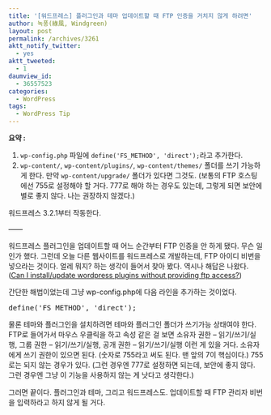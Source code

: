 ```yaml
---
title: '[워드프레스] 플러그인과 테마 업데이트할 때 FTP 인증을 거치지 않게 하려면'
author: 녹풍(綠風, Windgreen)
layout: post
permalink: /archives/3261
aktt_notify_twitter:
  - yes
aktt_tweeted:
  - 1
daumview_id:
  - 36557523
categories:
  - WordPress
tags:
  - WordPress Tip
---
```

**요약 :**

1.  `wp-config.php` 파일에 `define('FS_METHOD', 'direct');`라고 추가한다.
2.  `wp-content/`, `wp-content/plugins/`, `wp-content/themes/` 폴더를 쓰기 가능하게 한다. 만약 `wp-content/upgrade/` 폴더가 있다면 그것도. (보통의 FTP 호스팅에선 755로 설정해야 할 거다. 777로 해야 하는 경우도 있는데, 그렇게 되면 보안에 별로 좋지 않다. 나는 권장하지 않겠다.)

워드프레스 3.2.1부터 작동한다.

&#8212;&#8212;

워드프레스 플러그인을 업데이트할 때 어느 순간부터 FTP 인증을 안 하게 됐다. 무슨 일인가 했다. 그런데 오늘 다른 웹사이트를 워드프레스로 개발하는데, FTP 아이디 비번을 넣으라는 것이다. 얼레 뭐지? 하는 생각이 들어서 찾아 봤다. 역시나 해답은 나왔다. ([Can I install/update wordpress plugins without providing ftp access?][1])

간단한 해법이었는데 그냥 wp-config.php에 다음 라인을 추가하는 것이었다.

<pre>define(&#039;FS_METHOD&#039;, &#039;direct&#039;);</pre>

물론 테마와 플러그인을 설치하려면 테마와 플러그인 폴더가 쓰기가능 상태여야 한다. FTP로 들어가서 마우스 우클릭을 하고 속성 같은 걸 보면 소유자 권한 &#8211; 읽기/쓰기/실행, 그룹 권한 &#8211; 읽기/쓰기/실행, 공개 권한 &#8211; 읽기/쓰기/실행 이런 게 있을 거다. 소유자에게 쓰기 권한이 있으면 된다. (숫자로 755라고 써도 된다. 맨 앞의 7이 핵심이다.) 755로는 되지 않는 경우가 있다. (그런 경우엔 777로 설정하면 되는데, 보안에 좋지 않다. 그런 경우엔 그냥 이 기능을 사용하지 않는 게 낫다고 생각한다.)

그러면 끝이다. 플러그인과 테마, 그리고 워드프레스도. 업데이트할 때 FTP 관리자 비번을 입력하라고 하지 않게 될 거다.

 [1]: http://stackoverflow.com/questions/640409/can-i-install-update-wordpress-plugins-without-providing-ftp-access
